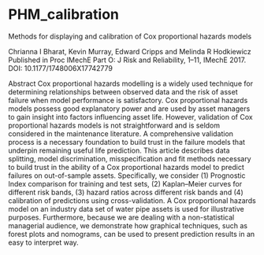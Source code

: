 # PHM_calibration
Methods for displaying and calibration of Cox proportional hazards models

Chrianna I Bharat, Kevin Murray, Edward Cripps and Melinda R Hodkiewicz
Published in Proc IMechE Part O: J Risk and Reliability,  1–11, IMechE 2017. 
DOI: 10.1177/1748006X17742779

Abstract
Cox proportional hazards modelling is a widely used technique for determining relationships between observed data and
the risk of asset failure when model performance is satisfactory. Cox proportional hazards models possess good explanatory
power and are used by asset managers to gain insight into factors influencing asset life. However, validation of
Cox proportional hazards models is not straightforward and is seldom considered in the maintenance literature. A comprehensive
validation process is a necessary foundation to build trust in the failure models that underpin remaining useful
life prediction. This article describes data splitting, model discrimination, misspecification and fit methods necessary to
build trust in the ability of a Cox proportional hazards model to predict failures on out-of-sample assets. Specifically, we
consider (1) Prognostic Index comparison for training and test sets, (2) Kaplan–Meier curves for different risk bands, (3)
hazard ratios across different risk bands and (4) calibration of predictions using cross-validation. A Cox proportional
hazards model on an industry data set of water pipe assets is used for illustrative purposes. Furthermore, because we
are dealing with a non-statistical managerial audience, we demonstrate how graphical techniques, such as forest plots
and nomograms, can be used to present prediction results in an easy to interpret way.
